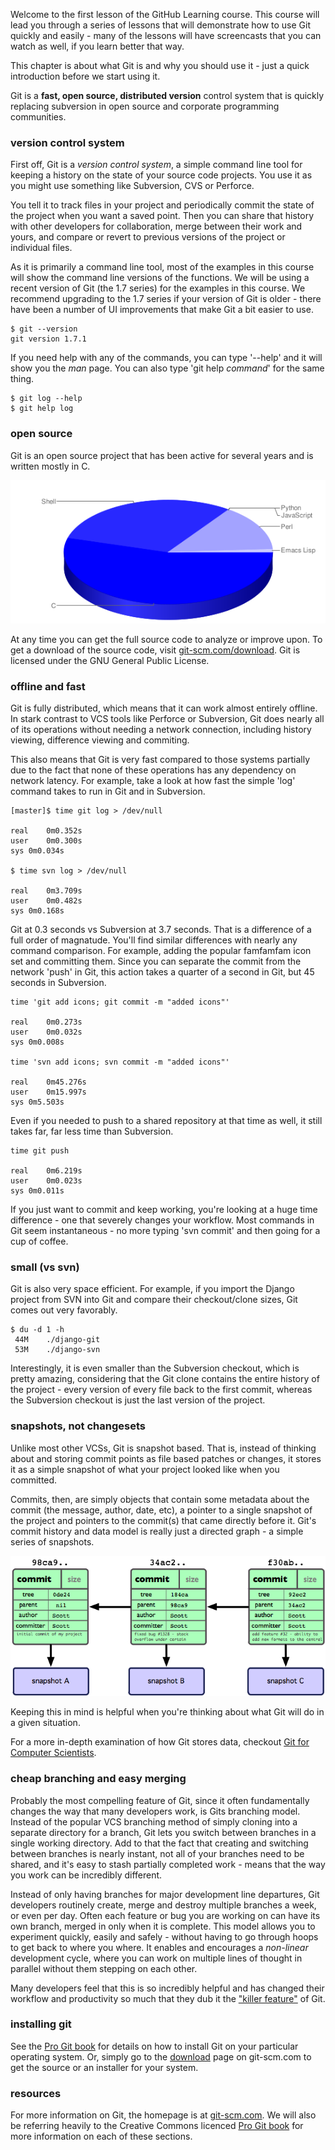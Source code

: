 Welcome to the first lesson of the GitHub Learning course.  This course
will lead you through a series of lessons that will demonstrate how to use
Git quickly and easily - many of the lessons will have screencasts that you
can watch as well, if you learn better that way.

This chapter is about what Git is and why you should use it - just a quick
introduction before we start using it.

Git is a **fast, open source, distributed version** control system that is quickly
replacing subversion in open source and corporate programming communities.

### version control system 

First off, Git is a _version control system_, a simple command line
tool for keeping a history on the state of your source code projects. You
use it as you might use something like Subversion, CVS or Perforce.

You tell it to track files in your project and periodically commit the state
of the project when you want a saved point.  Then you can share that history
with other developers for collaboration, merge between their work and yours,
and compare or revert to previous versions of the project or individual files.

As it is primarily a command line tool, most of the examples in this course
will show the command line versions of the functions.  We will be using a
recent version of Git (the 1.7 series) for the examples in this course.  We
recommend upgrading to the 1.7 series if your version of Git is older - there
have been a number of UI improvements that make Git a bit easier to use.

	$ git --version
	git version 1.7.1

If you need help with any of the commands, you can type '--help' and it will
show you the _man_ page. You can also type 'git help _command_' for the same thing.

	$ git log --help
	$ git help log

### open source

Git is an open source project that has been active for several years and is
written mostly in C.

![Git Language Breakdown](../images/git-lang.png)

At any time you can get the full source code to analyze or improve upon.
To get a download of the source code, visit
[git-scm.com/download](http://git-scm.com/download).  Git is licensed under
the GNU General Public License.

### offline and fast

Git is fully distributed, which means that it can work almost entirely offline.
In stark contrast to VCS tools like Perforce or Subversion, Git does nearly all
of its operations without needing a network connection, including history
viewing, difference viewing and commiting.

This also means that Git is very fast compared to those systems partially due
to the fact that none of these operations has any dependency on network latency.
For example, take a look at how fast the simple 'log' command takes to run in
Git and in Subversion.

	[master]$ time git log > /dev/null

	real	0m0.352s
	user	0m0.300s
	sys	0m0.034s

	$ time svn log > /dev/null

	real	0m3.709s
	user	0m0.482s
	sys	0m0.168s

Git at 0.3 seconds vs Subversion at 3.7 seconds. That is a difference of a
full order of magnatude.  You'll find similar
differences with nearly any command comparison.  For example, adding the popular
famfamfam icon set and committing them.  Since you can separate the commit from the
network 'push' in Git, this action takes a quarter of a second in Git, but 45 seconds
in Subversion.

	time 'git add icons; git commit -m "added icons"'

	real	0m0.273s
	user	0m0.032s
	sys	0m0.008s

	time 'svn add icons; svn commit -m "added icons"'

	real 	0m45.276s
	user	0m15.997s
	sys	0m5.503s

Even if you needed to push to a shared repository at that time as well, it still
takes far, far less time than Subversion.

	time git push

	real	0m6.219s
	user	0m0.023s
	sys	0m0.011s

If you just want to commit and keep working, you're looking at a huge time
difference - one that severely changes your workflow.
Most commands in Git seem instantaneous - no more typing 'svn commit' and
then going for a cup of coffee.

### small (vs svn) 

Git is also very space efficient.  For example, if you import the Django project
from SVN into Git and compare their checkout/clone sizes, Git comes out very
favorably.

	$ du -d 1 -h
	 44M	./django-git
	 53M	./django-svn

Interestingly, it is even smaller than the Subversion checkout, which is pretty
amazing, considering that the Git clone contains the entire history of the project -
every version of every file back to the first commit, whereas the Subversion
checkout is just the last version of the project.

### snapshots, not changesets

Unlike most other VCSs, Git is snapshot based.  That is, instead of thinking
about and storing commit points as file based patches or changes, it stores it
as a simple snapshot of what your project looked like when you committed.

Commits, then, are simply objects that contain some metadata about the commit
(the message, author, date, etc), a pointer to a single snapshot of the project
and pointers to the commit(s) that came directly before it.  Git's commit history
and data model is really just a directed graph - a simple series of snapshots.

![Git Data Model](../images/snapshots.png)

Keeping this in mind is helpful when you're thinking about what Git will do
in a given situation.

For a more in-depth examination of how Git stores data, checkout
[Git for Computer Scientists](http://eagain.net/articles/git-for-computer-scientists/).


### cheap branching and easy merging

Probably the most compelling feature of Git, since it often fundamentally
changes the way that many developers work, is Gits branching model.  Instead
of the popular VCS branching method of simply cloning into a separate directory
for a branch, Git lets you switch between branches in a single working directory.
Add to that the fact that creating and switching between branches is nearly
instant, not all of your branches need to be shared, and it's easy to stash
partially completed work - means that the way you work can be incredibly different.

Instead of only having branches for major development line departures, Git
developers routinely create, merge and destroy multiple branches a week, or even
per day.  Often each feature or bug you are working on can have its own branch,
merged in only when it is complete.  This model allows you to experiment quickly,
easily and safely - without having to go through hoops to get back to where you
where.  It enables and encourages a _non-linear_ development cycle, where you
can work on multiple lines of thought in parallel without them stepping on
each other.

Many developers feel that this is so incredibly helpful and has changed
their workflow and productivity so much that they dub it the
["killer feature"](http://www-cs-students.stanford.edu/~blynn/gitmagic/ch04.html)
of Git.

### installing git

See the [Pro Git book](http://git-scm.com/book/en/Getting-Started-Installing-Git)
for details on how to install Git on your particular operating system.  Or,
simply go to the [download](http://git-scm.com/download) page on git-scm.com to
get the source or an installer for your system.

### resources

For more information on Git, the homepage is at [git-scm.com](http://git-scm.com).
We will also be referring heavily to the Creative Commons licenced 
[Pro Git book](http://git-scm.com/book) for more information on each of these sections.


